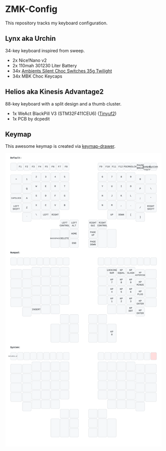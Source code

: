 # ZMK-Config

This repository tracks my keyboard configuration.

## Lynx aka Urchin

34-key keyboard inspired from sweep.

- 2x Nice!Nano v2
- 2x 110mah 301230 Liter Battery
- 34x [Ambients Silent Choc Switches 35g Twilight](https://lowprokb.ca/products/ambients-silent-choc-switches?variant=44873426436260)
- 34x MBK Choc Keycaps

## Helios aka Kinesis Advantage2

88-key keyboard with a split design and a thumb cluster.

- 1x WeAct BlackPill V3 (STM32F411CEU6) ([Tinyuf2](https://github.com/adafruit/tinyuf2))
- 1x PCB by dcpedit

## Keymap

This awesome keymap is created via [keymap-drawer](https://github.com/caksoylar/keymap-drawer).

![Keymap](./assets/helios.svg)
